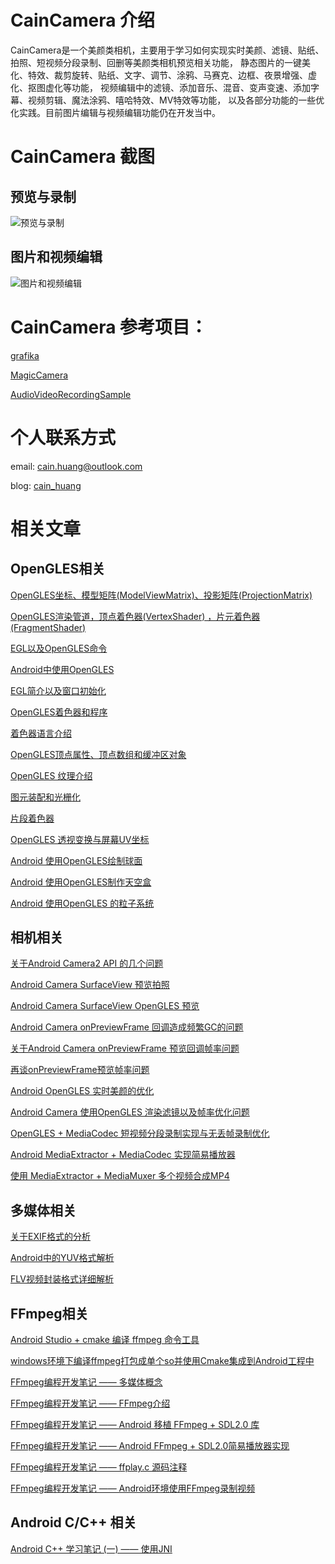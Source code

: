 # CainCamera 介绍
CainCamera是一个美颜类相机，主要用于学习如何实现实时美颜、滤镜、贴纸、拍照、短视频分段录制、回删等美颜类相机预览相关功能，
静态图片的一键美化、特效、裁剪旋转、贴纸、文字、调节、涂鸦、马赛克、边框、夜景增强、虚化、抠图虚化等功能，
视频编辑中的滤镜、添加音乐、混音、变声变速、添加字幕、视频剪辑、魔法涂鸦、嘻哈特效、MV特效等功能，
以及各部分功能的一些优化实践。目前图片编辑与视频编辑功能仍在开发当中。

# CainCamera 截图
## 预览与录制
![预览与录制](https://github.com/CainKernel/CainCamera/blob/master/images/preview_and_record.png)
## 图片和视频编辑
![图片和视频编辑](https://github.com/CainKernel/CainCamera/blob/master/images/media_edit.png)

# CainCamera 参考项目：
[grafika](https://github.com/google/grafika)

[MagicCamera](https://github.com/wuhaoyu1990/MagicCamera)

[AudioVideoRecordingSample](https://github.com/saki4510t/AudioVideoRecordingSample)


# 个人联系方式

email: <cain.huang@outlook.com>

blog: [cain_huang](http://www.jianshu.com/u/fd6f2b25d0f4)

# 相关文章

## OpenGLES相关
[OpenGLES坐标、模型矩阵(ModelViewMatrix)、投影矩阵(ProjectionMatrix)](http://www.jianshu.com/p/566632a1e009)

[OpenGLES渲染管道，顶点着色器(VertexShader) ，片元着色器(FragmentShader)](http://www.jianshu.com/p/1f58c69fd018)

[EGL以及OpenGLES命令](http://www.jianshu.com/p/be2f6d5826cd)

[Android中使用OpenGLES](http://www.jianshu.com/p/d426430b9631)

[EGL简介以及窗口初始化](http://www.jianshu.com/p/1e49ae3cf3ac)

[OpenGLES着色器和程序](http://www.jianshu.com/p/4427ef7fc090)

[着色器语言介绍](http://www.jianshu.com/p/b07dc4f8b80e)

[OpenGLES顶点属性、顶点数组和缓冲区对象](http://www.jianshu.com/p/b8128654af23)

[OpenGLES 纹理介绍](http://www.jianshu.com/p/e0ee9dc7722f)

[图元装配和光栅化](http://www.jianshu.com/p/261abcea4c78)

[片段着色器](http://www.jianshu.com/p/33f32c7fd52f)

[OpenGLES 透视变换与屏幕UV坐标](http://www.jianshu.com/p/85f661ac177d)

[Android 使用OpenGLES绘制球面](http://www.jianshu.com/p/c127387cd504)

[Android 使用OpenGLES制作天空盒](http://www.jianshu.com/p/820581046d3c)

[Android 使用OpenGLES 的粒子系统](http://www.jianshu.com/p/0831b40a0bc9)


## 相机相关
[关于Android Camera2 API 的几个问题](http://www.jianshu.com/p/5148090c2191)

[Android Camera SurfaceView 预览拍照](http://www.jianshu.com/p/9e0f3fc5a3b4)

[Android Camera SurfaceView OpenGLES 预览](http://www.jianshu.com/p/e4643b141644)

[Android Camera onPreviewFrame 回调造成频繁GC的问题](http://www.jianshu.com/p/77a524265f3c)

[关于Android Camera onPreviewFrame 预览回调帧率问题](http://www.jianshu.com/p/a33b1eabe71c)

[再谈onPreviewFrame预览帧率问题](http://www.jianshu.com/p/b0b4a20fd90a)

[Android OpenGLES 实时美颜的优化](http://www.jianshu.com/p/a76a1201ae53)

[Android Camera 使用OpenGLES 渲染滤镜以及帧率优化问题](http://www.jianshu.com/p/2d2776a0931e)

[OpenGLES + MediaCodec 短视频分段录制实现与无丢帧录制优化](http://www.jianshu.com/p/9dc03b01bae3)

[Android MediaExtractor + MediaCodec 实现简易播放器](https://www.jianshu.com/p/ec5fd369c518)

[使用 MediaExtractor + MediaMuxer 多个视频合成MP4](http://www.jianshu.com/p/97b79842b47a)

## 多媒体相关
[关于EXIF格式的分析](https://www.jianshu.com/p/ae7b9ab20bca)

[Android中的YUV格式解析](https://www.jianshu.com/p/0d5800b5d9a2)

[FLV视频封装格式详细解析](https://www.jianshu.com/p/07657d85617e)

## FFmpeg相关
[Android Studio + cmake 编译 ffmpeg 命令工具](http://www.jianshu.com/p/99aa2ce1960e)

[windows环境下编译ffmpeg打包成单个so并使用Cmake集成到Android工程中](http://www.jianshu.com/p/ed2266abe28b)

[FFmpeg编程开发笔记 —— 多媒体概念](https://www.jianshu.com/p/86163f48f3dd)

[FFmpeg编程开发笔记 —— FFmpeg介绍](https://www.jianshu.com/p/71d5d0f7a1c4)

[FFmpeg编程开发笔记 —— Android 移植 FFmpeg + SDL2.0 库](https://www.jianshu.com/p/ff60dc41f876)

[FFmpeg编程开发笔记 —— Android FFmpeg + SDL2.0简易播放器实现](https://www.jianshu.com/p/77c8944d9058)

[FFmpeg编程开发笔记 —— ffplay.c 源码注释](https://www.jianshu.com/p/87ac510edf07)

[FFmpeg编程开发笔记 —— Android环境使用FFmpeg录制视频](https://www.jianshu.com/p/0fd017336b06)


## Android C/C++ 相关
[Android C++ 学习笔记 (一) —— 使用JNI](https://www.jianshu.com/p/7b83d825fc5c)
